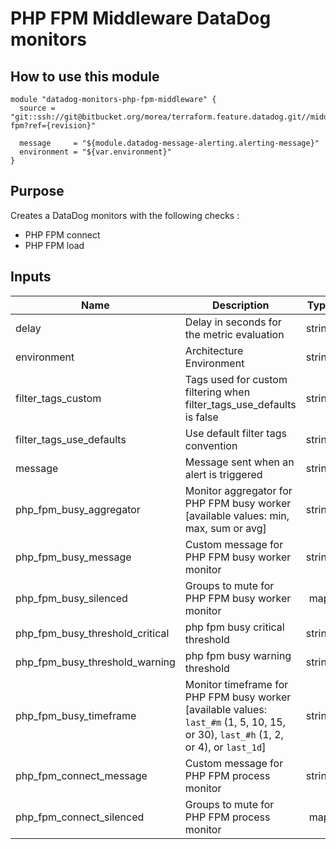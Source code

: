 PHP FPM Middleware DataDog monitors
===================================

How to use this module
----------------------

```
module "datadog-monitors-php-fpm-middleware" {
  source = "git::ssh://git@bitbucket.org/morea/terraform.feature.datadog.git//middleware/php-fpm?ref={revision}"

  message     = "${module.datadog-message-alerting.alerting-message}"
  environment = "${var.environment}"
}
```

Purpose
-------
Creates a DataDog monitors with the following checks :

* PHP FPM connect
* PHP FPM load

Inputs
------

| Name | Description | Type | Default | Required |
|------|-------------|:----:|:-----:|:-----:|
| delay | Delay in seconds for the metric evaluation | string | `15` | no |
| environment | Architecture Environment | string | - | yes |
| filter_tags_custom | Tags used for custom filtering when filter_tags_use_defaults is false | string | `*` | no |
| filter_tags_use_defaults | Use default filter tags convention | string | `true` | no |
| message | Message sent when an alert is triggered | string | - | yes |
| php_fpm_busy_aggregator | Monitor aggregator for PHP FPM busy worker [available values: min, max, sum or avg] | string | `avg` | no |
| php_fpm_busy_message | Custom message for PHP FPM busy worker monitor | string | `` | no |
| php_fpm_busy_silenced | Groups to mute for PHP FPM busy worker monitor | map | `<map>` | no |
| php_fpm_busy_threshold_critical | php fpm busy critical threshold | string | `0.9` | no |
| php_fpm_busy_threshold_warning | php fpm busy warning threshold | string | `0.8` | no |
| php_fpm_busy_timeframe | Monitor timeframe for PHP FPM busy worker [available values: `last_#m` (1, 5, 10, 15, or 30), `last_#h` (1, 2, or 4), or `last_1d`] | string | `last_10m` | no |
| php_fpm_connect_message | Custom message for PHP FPM process monitor | string | `` | no |
| php_fpm_connect_silenced | Groups to mute for PHP FPM process monitor | map | `<map>` | no |
